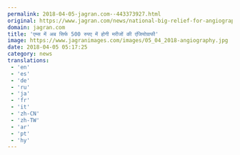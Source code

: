 ```yaml
---
permalink: 2018-04-05-jagran.com--443373927.html
original: https://www.jagran.com/news/national-big-relief-for-angiography-patients-will-now-be-in-500-rupees-in-aiims-17778476.html
domain: jagran.com
title: 'एम्स में अब सिर्फ 500 रुपए में होगी मरीजों की एंजियोग्राफी'
image: https://www.jagranimages.com/images/05_04_2018-angiography.jpg
date: 2018-04-05 05:17:25
category: news
translations: 
 - 'en'
 - 'es'
 - 'de'
 - 'ru'
 - 'ja'
 - 'fr'
 - 'it'
 - 'zh-CN'
 - 'zh-TW'
 - 'ar'
 - 'pt'
 - 'hy'
---
```



